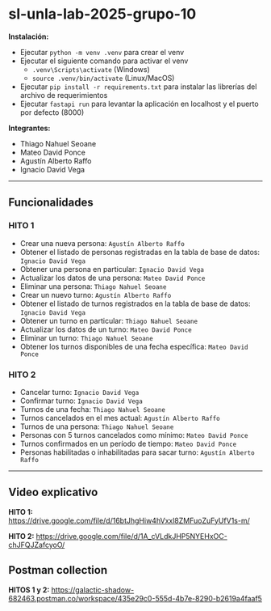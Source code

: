 # sl-unla-lab-2025-grupo-10

**Instalación:**
- Ejecutar `python -m venv .venv` para crear el venv
- Ejecutar el siguiente comando para activar el venv
    - `.venv\Scripts\activate` (Windows) 
    - `source .venv/bin/activate` (Linux/MacOS)
- Ejecutar `pip install -r requirements.txt` para instalar las librerías del archivo de requerimientos 
- Ejecutar `fastapi run` para levantar la aplicación en localhost y el puerto por defecto (8000)

**Integrantes:**
- Thiago Nahuel Seoane
- Mateo David Ponce
- Agustín Alberto Raffo
- Ignacio David Vega
___

## Funcionalidades

### HITO 1
- Crear una nueva persona: `Agustín Alberto Raffo`
- Obtener el listado de personas registradas en la tabla de base de datos: `Ignacio David Vega`
- Obtener una persona en particular: `Ignacio David Vega`
- Actualizar los datos de una persona: `Mateo David Ponce`
- Eliminar una persona: `Thiago Nahuel Seoane`
- Crear un nuevo turno: `Agustín Alberto Raffo`
- Obtener el listado de turnos registrados en la tabla de base de datos: `Ignacio David Vega`
- Obtener un turno en particular: `Thiago Nahuel Seoane`
- Actualizar los datos de un turno: `Mateo David Ponce`
- Eliminar un turno: `Thiago Nahuel Seoane`
- Obtener los turnos disponibles de una fecha específica: `Mateo David Ponce`

### HITO 2
- Cancelar turno: `Ignacio David Vega`
- Confirmar turno: `Ignacio David Vega`
- Turnos de una fecha: `Thiago Nahuel Seoane`
- Turnos cancelados en el mes actual: `Agustín Alberto Raffo`
- Turnos de una persona: `Thiago Nahuel Seoane`
- Personas con 5 turnos cancelados como mínimo: `Mateo David Ponce`
- Turnos confirmados en un período de tiempo: `Mateo David Ponce`
- Personas habilitadas o inhabilitadas para sacar turno: `Agustín Alberto Raffo`
___
## Video explicativo
**HITO 1:** https://drive.google.com/file/d/16btJhgHiw4hVxxl8ZMFuoZuFyUfV1s-m/

**HITO 2:** https://drive.google.com/file/d/1A_cVLdkJHP5NYEHxOC-chJFQJZafcyoO/


## Postman collection
**HITOS 1 y 2:** https://galactic-shadow-682463.postman.co/workspace/435e29c0-555d-4b7e-8290-b2619a4faaf5
